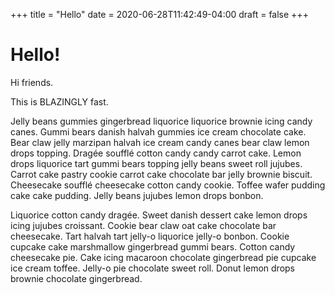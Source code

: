 +++
title = "Hello"
date = 2020-06-28T11:42:49-04:00
draft = false
+++

# Hello!
Hi friends.

This is BLAZINGLY fast.

Jelly beans gummies gingerbread liquorice liquorice brownie icing candy canes. Gummi bears danish halvah gummies ice cream chocolate cake. Bear claw jelly marzipan halvah ice cream candy canes bear claw lemon drops topping. Dragée soufflé cotton candy candy carrot cake. Lemon drops liquorice tart gummi bears topping jelly beans sweet roll jujubes. Carrot cake pastry cookie carrot cake chocolate bar jelly brownie biscuit. Cheesecake soufflé cheesecake cotton candy cookie. Toffee wafer pudding cake cake pudding. Jelly beans jujubes lemon drops bonbon.

Liquorice cotton candy dragée. Sweet danish dessert cake lemon drops icing jujubes croissant. Cookie bear claw oat cake chocolate bar cheesecake. Tart halvah tart jelly-o liquorice jelly-o bonbon. Cookie cupcake cake marshmallow gingerbread gummi bears. Cotton candy cheesecake pie. Cake icing macaroon chocolate gingerbread pie cupcake ice cream toffee. Jelly-o pie chocolate sweet roll. Donut lemon drops brownie chocolate gingerbread.
